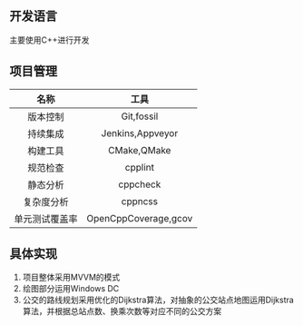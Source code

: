 ﻿## 开发语言

主要使用C++进行开发

## 项目管理

|      名称      |         工具         |
|:-------------:|:--------------------:|
|    版本控制    |      Git,fossil      |
|    持续集成    |   Jenkins,Appveyor   |
|    构建工具    |     CMake,QMake     |
|    规范检查    |       cpplint       |
|    静态分析    |       cppcheck      |
|   复杂度分析   |       cppncss       |
| 单元测试覆盖率 | OpenCppCoverage,gcov |


## 具体实现

1. 项目整体采用MVVM的模式
1. 绘图部分运用Windows DC
1. 公交的路线规划采用优化的Dijkstra算法，对抽象的公交站点地图运用Dijkstra算法，并根据总站点数、换乘次数等对应不同的公交方案